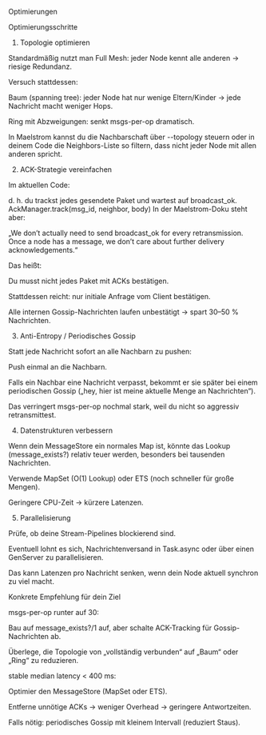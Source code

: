 Optimierungen 

Optimierungsschritte
1. Topologie optimieren

Standardmäßig nutzt man Full Mesh: jeder Node kennt alle anderen → riesige Redundanz.

Versuch stattdessen:

Baum (spanning tree): jeder Node hat nur wenige Eltern/Kinder → jede Nachricht macht weniger Hops.

Ring mit Abzweigungen: senkt msgs-per-op dramatisch.

In Maelstrom kannst du die Nachbarschaft über --topology steuern oder in deinem Code die Neighbors-Liste so filtern, dass nicht jeder Node mit allen anderen spricht.

2. ACK-Strategie vereinfachen

Im aktuellen Code:

d. h. du trackst jedes gesendete Paket und wartest auf broadcast_ok.
AckManager.track(msg_id, neighbor, body)
In der Maelstrom-Doku steht aber:

„We don’t actually need to send broadcast_ok for every retransmission. Once a node has a message, we don’t care about further delivery acknowledgements.“

Das heißt:

Du musst nicht jedes Paket mit ACKs bestätigen.

Stattdessen reicht: nur initiale Anfrage vom Client bestätigen.

Alle internen Gossip-Nachrichten laufen unbestätigt → spart 30–50 % Nachrichten.

3. Anti-Entropy / Periodisches Gossip

Statt jede Nachricht sofort an alle Nachbarn zu pushen:

Push einmal an die Nachbarn.

Falls ein Nachbar eine Nachricht verpasst, bekommt er sie später bei einem periodischen Gossip („hey, hier ist meine aktuelle Menge an Nachrichten“).

Das verringert msgs-per-op nochmal stark, weil du nicht so aggressiv retransmittest.

4. Datenstrukturen verbessern

Wenn dein MessageStore ein normales Map ist, könnte das Lookup (message_exists?) relativ teuer werden, besonders bei tausenden Nachrichten.

Verwende MapSet (O(1) Lookup) oder ETS (noch schneller für große Mengen).

Geringere CPU-Zeit → kürzere Latenzen.

5. Parallelisierung

Prüfe, ob deine Stream-Pipelines blockierend sind.

Eventuell lohnt es sich, Nachrichtenversand in Task.async oder über einen GenServer zu parallelisieren.

Das kann Latenzen pro Nachricht senken, wenn dein Node aktuell synchron zu viel macht.

Konkrete Empfehlung für dein Ziel

msgs-per-op runter auf 30:

Bau auf message_exists?/1 auf, aber schalte ACK-Tracking für Gossip-Nachrichten ab.

Überlege, die Topologie von „vollständig verbunden“ auf „Baum“ oder „Ring“ zu reduzieren.

stable median latency < 400 ms:

Optimier den MessageStore (MapSet oder ETS).

Entferne unnötige ACKs → weniger Overhead → geringere Antwortzeiten.

Falls nötig: periodisches Gossip mit kleinem Intervall (reduziert Staus).